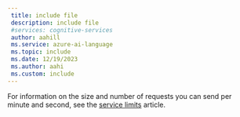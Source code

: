 ```yaml
---
 title: include file
 description: include file
 #services: cognitive-services
 author: aahill
 ms.service: azure-ai-language
 ms.topic: include
 ms.date: 12/19/2023
 ms.author: aahi
 ms.custom: include
---
```


For information on the size and number of requests you can send per minute and second, see the [service limits](../concepts/data-limits.md) article.

